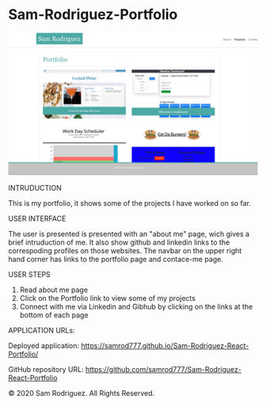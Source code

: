 # Sam-Rodriguez-Portfolio

![Sam Rodriguez Portfolio Picture](public/assets/SamRodriguezPortfolio.png)

INTRUDUCTION

This is my portfolio, it shows some of the projects I have worked on so far.


USER INTERFACE

The user is presented is presented with an "about me" page, wich gives a brief intruduction of me.  It also show github and linkedin links to the correspoding profiles on those websites.
The navbar on the upper right hand corner has links to the portfolio page and contace-me page.

USER STEPS

1.  Read about me page
2.  Click on the Portfolio link to view some of my projects
3.  Connect with me via Linkedin and Gibhub by clicking on the links at the bottom of each page

APPLICATION URLs:

Deployed application:  https://samrod777.github.io/Sam-Rodriguez-React-Portfolio/

GitHub repository URL: https://github.com/samrod777/Sam-Rodriguez-React-Portfolio

© 2020 Sam Rodriguez. All Rights Reserved.


